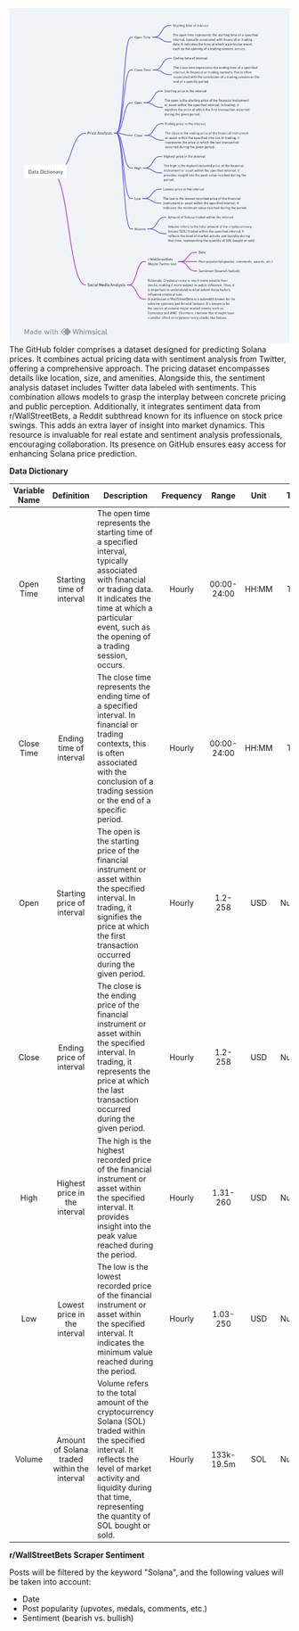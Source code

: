 ![Data Dictionary](Data%20Dictionary.png)
The GitHub folder comprises a dataset designed for predicting Solana prices. It combines actual pricing data with sentiment analysis from Twitter, offering a comprehensive approach. The pricing dataset encompasses details like location, size, and amenities. Alongside this, the sentiment analysis dataset includes Twitter data labeled with sentiments. This combination allows models to grasp the interplay between concrete pricing and public perception. Additionally, it integrates sentiment data from r/WallStreetBets, a Reddit subthread known for its influence on stock price swings. This adds an extra layer of insight into market dynamics. This resource is invaluable for real estate and sentiment analysis professionals, encouraging collaboration. Its presence on GitHub ensures easy access for enhancing Solana price prediction.

**Data Dictionary**

| Variable Name   | Definition           | Description                                      | Frequency | Range  | Unit   | Type    |
|:------------------:|:----------------------:|--------------------------------------------------|:-----------:|:--------:|:--------:|:---------:|
| Open Time       | Starting time of interval | The open time represents the starting time of a specified interval, typically associated with financial or trading data. It indicates the time at which a particular event, such as the opening of a trading session, occurs. | Hourly     | 00:00-24:00  | HH:MM | Time |
| Close Time       | Ending time of interval | The close time represents the ending time of a specified interval. In financial or trading contexts, this is often associated with the conclusion of a trading session or the end of a specific period. | Hourly   | 00:00-24:00 | HH:MM | Time |
| Open       | Starting price of interval | The open is the starting price of the financial instrument or asset within the specified interval. In trading, it signifies the price at which the first transaction occurred during the given period. | Hourly    | 1.2-258   | USD | Numeric | Sc
| Close       | Ending price of interval | The close is the ending price of the financial instrument or asset within the specified interval. In trading, it represents the price at which the last transaction occurred during the given period. | Hourly    | 1.2-258 | USD   | Numeric |
| High       | Highest price in the interval | The high is the highest recorded price of the financial instrument or asset within the specified interval. It provides insight into the peak value reached during the period. | Hourly    | 1.31-260 | USD   | Numeric |
| Low       | Lowest price in the interval | The low is the lowest recorded price of the financial instrument or asset within the specified interval. It indicates the minimum value reached during the period. | Hourly    | 1.03-250 | USD   | Numeric |
| Volume       | Amount of Solana traded within the interval | Volume refers to the total amount of the cryptocurrency Solana (SOL) traded within the specified interval. It reflects the level of market activity and liquidity during that time, representing the quantity of SOL bought or sold. | Hourly    | 133k-19.5m | SOL | Numeric |

**r/WallStreetBets Scraper Sentiment**

Posts will be filtered by the keyword "Solana", and the following values will be taken into account:
- Date
- Post popularity (upvotes, medals, comments, etc.)
- Sentiment (bearish vs. bullish)
